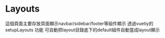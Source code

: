 # Layouts

這個頁面主要存放頁面顯示navbar/sidebar/footer等組件顯示
透過vuetiy的setupLayouts 功能 可自動把layout目錄底下的default組件自動當成layout顯示

